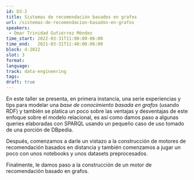 ```yaml
---
id: D3-2
title: Sistemas de recomendación basados en grafos
url: /sistemas-de-recomendacion-basados-en-grafos
speakers:
 - Omar Trinidad Gutiérrez Méndez
time_start: 2022-03-31T11:00:00-06:00
time_end:   2021-03-31T11:40:00-06:00
block: d-2022
slot: 3
format: 
language: 
track: data-engineering
tags:
draft: true
---
```


En este taller se presenta, en primera instancia, una serie experiencias y tips para modelar una _base de conocimiento basada en grafos_ (usando RDF) y también se platica un poco sobre las ventajas y desventajas de este enfoque sobre el modelo relacional, es así como damos paso a algunas queries elaboradas con SPARQL usando un pequeño caso de uso tomado de una porción de DBpedia.

Después, comenzamos a darle un vistazo a la construcción de motores de recomendación basados en distancia y también comenzamos a jugar un poco con unos notebooks y unos datasets preprocesados.

Finalmente, le damos paso a la construcción de un motor de recomendación basado en grafos.

